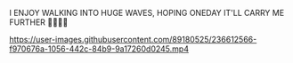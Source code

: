 I ENJOY WALKING INTO HUGE WAVES, HOPING ONEDAY IT'LL CARRY ME FURTHER 🌊👨🏻‍💻

https://user-images.githubusercontent.com/89180525/236612566-f970676a-1056-442c-84b9-9a17260d0245.mp4

